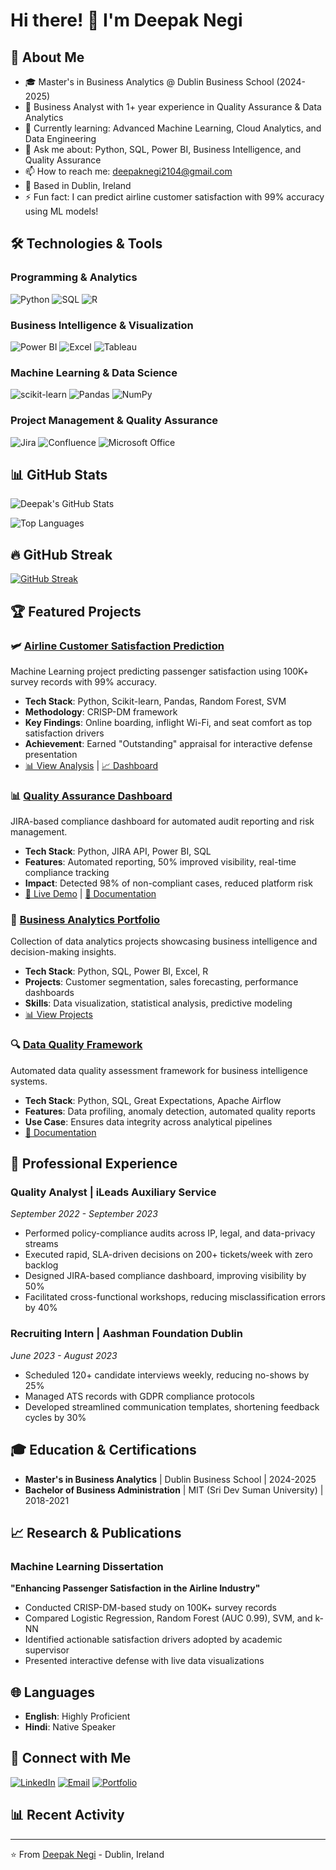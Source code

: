 # Hi there! 👋 I'm Deepak Negi

## 🚀 About Me
- 🎓 Master's in Business Analytics @ Dublin Business School (2024-2025)
- 💼 Business Analyst with 1+ year experience in Quality Assurance & Data Analytics
- 🌱 Currently learning: Advanced Machine Learning, Cloud Analytics, and Data Engineering
- 💬 Ask me about: Python, SQL, Power BI, Business Intelligence, and Quality Assurance
- 📫 How to reach me: deepaknegi2104@gmail.com
- 📍 Based in Dublin, Ireland
- ⚡ Fun fact: I can predict airline customer satisfaction with 99% accuracy using ML models!

## 🛠️ Technologies & Tools

### Programming & Analytics
![Python](https://img.shields.io/badge/-Python-3776AB?style=flat-square&logo=python&logoColor=white)
![SQL](https://img.shields.io/badge/-SQL-4479A1?style=flat-square&logo=mysql&logoColor=white)
![R](https://img.shields.io/badge/-R-276DC3?style=flat-square&logo=r&logoColor=white)

### Business Intelligence & Visualization
![Power BI](https://img.shields.io/badge/-Power%20BI-F2C811?style=flat-square&logo=powerbi&logoColor=black)
![Excel](https://img.shields.io/badge/-Excel-217346?style=flat-square&logo=microsoftexcel&logoColor=white)
![Tableau](https://img.shields.io/badge/-Tableau-E97627?style=flat-square&logo=tableau&logoColor=white)

### Machine Learning & Data Science
![scikit-learn](https://img.shields.io/badge/-scikit%20learn-F7931E?style=flat-square&logo=scikitlearn&logoColor=white)
![Pandas](https://img.shields.io/badge/-Pandas-150458?style=flat-square&logo=pandas&logoColor=white)
![NumPy](https://img.shields.io/badge/-NumPy-013243?style=flat-square&logo=numpy&logoColor=white)

### Project Management & Quality Assurance
![Jira](https://img.shields.io/badge/-Jira-0052CC?style=flat-square&logo=jira&logoColor=white)
![Confluence](https://img.shields.io/badge/-Confluence-172B4D?style=flat-square&logo=confluence&logoColor=white)
![Microsoft Office](https://img.shields.io/badge/-Microsoft%20Office-D83B01?style=flat-square&logo=microsoftoffice&logoColor=white)

## 📊 GitHub Stats

![Deepak's GitHub Stats](https://github-readme-stats.vercel.app/api?username=deepaknegi2104&show_icons=true&theme=radical)

![Top Languages](https://github-readme-stats.vercel.app/api/top-langs/?username=deepaknegi2104&layout=compact&theme=radical)

## 🔥 GitHub Streak

[![GitHub Streak](https://streak-stats.demolab.com/?user=deepaknegi2104&theme=radical)](https://git.io/streak-stats)

## 🏆 Featured Projects

### 🛩️ [Airline Customer Satisfaction Prediction](https://github.com/deepaknegi2104/airline-satisfaction-ml)
Machine Learning project predicting passenger satisfaction using 100K+ survey records with 99% accuracy.
- **Tech Stack**: Python, Scikit-learn, Pandas, Random Forest, SVM
- **Methodology**: CRISP-DM framework
- **Key Findings**: Online boarding, inflight Wi-Fi, and seat comfort as top satisfaction drivers
- **Achievement**: Earned "Outstanding" appraisal for interactive defense presentation
- [📊 View Analysis](https://github.com/deepaknegi2104/airline-satisfaction-ml) | [📈 Dashboard](https://github.com/deepaknegi2104/airline-satisfaction-ml/blob/main/dashboard.py)

### 📊 [Quality Assurance Dashboard](https://github.com/deepaknegi2104/qa-compliance-dashboard)
JIRA-based compliance dashboard for automated audit reporting and risk management.
- **Tech Stack**: Python, JIRA API, Power BI, SQL
- **Features**: Automated reporting, 50% improved visibility, real-time compliance tracking
- **Impact**: Detected 98% of non-compliant cases, reduced platform risk
- [🔗 Live Demo](https://your-demo-link.com) | [📖 Documentation](https://github.com/deepaknegi2104/qa-compliance-dashboard/blob/main/README.md)

### 🎯 [Business Analytics Portfolio](https://github.com/deepaknegi2104/business-analytics-portfolio)
Collection of data analytics projects showcasing business intelligence and decision-making insights.
- **Tech Stack**: Python, SQL, Power BI, Excel, R
- **Projects**: Customer segmentation, sales forecasting, performance dashboards
- **Skills**: Data visualization, statistical analysis, predictive modeling
- [📊 View Projects](https://github.com/deepaknegi2104/business-analytics-portfolio)

### 🔍 [Data Quality Framework](https://github.com/deepaknegi2104/data-quality-framework)
Automated data quality assessment framework for business intelligence systems.
- **Tech Stack**: Python, SQL, Great Expectations, Apache Airflow
- **Features**: Data profiling, anomaly detection, automated quality reports
- **Use Case**: Ensures data integrity across analytical pipelines
- [📖 Documentation](https://github.com/deepaknegi2104/data-quality-framework/blob/main/README.md)

## 💼 Professional Experience

### Quality Analyst | iLeads Auxiliary Service
*September 2022 - September 2023*
- Performed policy-compliance audits across IP, legal, and data-privacy streams
- Executed rapid, SLA-driven decisions on 200+ tickets/week with zero backlog
- Designed JIRA-based compliance dashboard, improving visibility by 50%
- Facilitated cross-functional workshops, reducing misclassification errors by 40%

### Recruiting Intern | Aashman Foundation Dublin
*June 2023 - August 2023*
- Scheduled 120+ candidate interviews weekly, reducing no-shows by 25%
- Managed ATS records with GDPR compliance protocols
- Developed streamlined communication templates, shortening feedback cycles by 30%

## 🎓 Education & Certifications

- **Master's in Business Analytics** | Dublin Business School | 2024-2025
- **Bachelor of Business Administration** | MIT (Sri Dev Suman University) | 2018-2021

## 📈 Research & Publications

### Machine Learning Dissertation
**"Enhancing Passenger Satisfaction in the Airline Industry"**
- Conducted CRISP-DM-based study on 100K+ survey records
- Compared Logistic Regression, Random Forest (AUC 0.99), SVM, and k-NN
- Identified actionable satisfaction drivers adopted by academic supervisor
- Presented interactive defense with live data visualizations

## 🌐 Languages

- **English**: Highly Proficient
- **Hindi**: Native Speaker

## 🤝 Connect with Me

[![LinkedIn](https://img.shields.io/badge/-LinkedIn-0077B5?style=flat-square&logo=linkedin&logoColor=white)](https://linkedin.com/in/deepak-negi-analytics)
[![Email](https://img.shields.io/badge/-Email-D14836?style=flat-square&logo=gmail&logoColor=white)](mailto:deepaknegi2104@gmail.com)
[![Portfolio](https://img.shields.io/badge/-Portfolio-000000?style=flat-square&logo=react&logoColor=white)](https://deepaknegi-analytics.com)

## 📊 Recent Activity

<!--START_SECTION:activity-->
<!--END_SECTION:activity-->

---

⭐️ From [Deepak Negi](https://github.com/deepaknegi2104) - Dublin, Ireland


<!--
**Deepak007Negi/Deepak007Negi** is a ✨ _special_ ✨ repository because its `README.md` (this file) appears on your GitHub profile.

Here are some ideas to get you started:

- 🔭 I’m currently working on ...
- 🌱 I’m currently learning ...
- 👯 I’m looking to collaborate on ...
- 🤔 I’m looking for help with ...
- 💬 Ask me about ...
- 📫 How to reach me: ...
- 😄 Pronouns: ...
- ⚡ Fun fact: ...
-->

